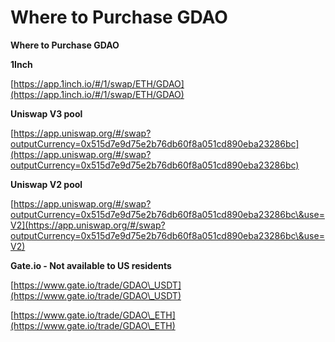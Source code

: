 # Where to Purchase GDAO

**Where to Purchase GDAO**

**1Inch**

[https://app.1inch.io/#/1/swap/ETH/GDAO](https://app.1inch.io/#/1/swap/ETH/GDAO)

**Uniswap V3 pool**

[https://app.uniswap.org/#/swap?outputCurrency=0x515d7e9d75e2b76db60f8a051cd890eba23286bc](https://app.uniswap.org/#/swap?outputCurrency=0x515d7e9d75e2b76db60f8a051cd890eba23286bc)

**Uniswap V2 pool**

[https://app.uniswap.org/#/swap?outputCurrency=0x515d7e9d75e2b76db60f8a051cd890eba23286bc\&use=V2](https://app.uniswap.org/#/swap?outputCurrency=0x515d7e9d75e2b76db60f8a051cd890eba23286bc\&use=V2)

**Gate.io - Not available to US residents**

[https://www.gate.io/trade/GDAO\_USDT](https://www.gate.io/trade/GDAO\_USDT)

[https://www.gate.io/trade/GDAO\_ETH](https://www.gate.io/trade/GDAO\_ETH)
